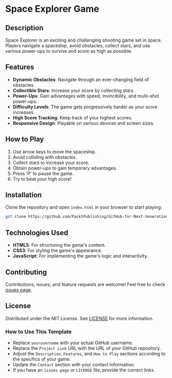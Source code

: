 # Space Explorer Game

## Description

Space Explorer is an exciting and challenging shooting game set in space. Players navigate a spaceship, avoid obstacles, collect stars, and use various power-ups to survive and score as high as possible.

## Features

- **Dynamic Obstacles**: Navigate through an ever-changing field of obstacles.
- **Collectible Stars**: Increase your score by collecting stars.
- **Power-Ups**: Gain advantages with speed, invincibility, and multi-shot power-ups.
- **Difficulty Levels**: The game gets progressively harder as your score increases.
- **High Score Tracking**: Keep track of your highest scores.
- **Responsive Design**: Playable on various devices and screen sizes.

## How to Play

1. Use arrow keys to move the spaceship.
2. Avoid colliding with obstacles.
3. Collect stars to increase your score.
4. Obtain power-ups to gain temporary advantages.
5. Press 'P' to pause the game.
6. Try to beat your high score!

## Installation

Clone the repository and open `index.html` in your browser to start playing:

```bash
git clone https://github.com/PacktPublishing/GitHub-for-Next-Generation-Coders.git
```

## Technologies Used

- **HTML5**: For structuring the game's content.
- **CSS3**: For styling the game's appearance.
- **JavaScript**: For implementing the game's logic and interactivity.

## Contributing

Contributions, issues, and feature requests are welcome! Feel free to check [issues page](https://github.com/yourusername/space-explorer/issues).

## License

Distributed under the MIT License. See [LICENSE](https://github.com/yourusername/space-explorer/blob/main/LICENSE) for more information.

### How to Use This Template

- Replace `yourusername` with your actual GitHub username.
- Replace the `Project Link` URL with the URL of your GitHub repository.
- Adjust the `Description`, `Features`, and `How to Play` sections according to the specifics of your game.
- Update the `Contact` section with your contact information.
- If you have an `issues page` or `LICENSE` file, provide the correct links.
